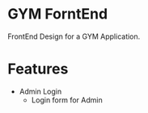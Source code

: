 # GYM ForntEnd

FrontEnd Design for a GYM Application.

# Features

- Admin Login
  - Login form for Admin